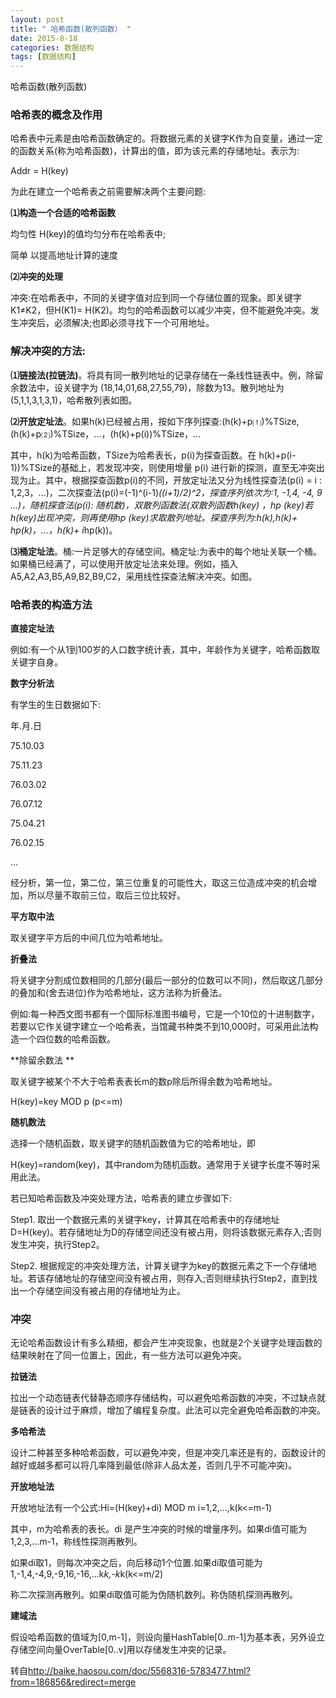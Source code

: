 ```yaml
---
layout: post
title: " 哈希函数(散列函数） "
date: 2015-8-18
categories: 数据结构
tags: [数据结构]
---
```

哈希函数(散列函数)

<!-- more -->

### 哈希表的概念及作用


哈希表中元素是由哈希函数确定的。将数据元素的关键字K作为自变量，通过一定的函数关系(称为哈希函数)，计算出的值，即为该元素的存储地址。表示为:

Addr = H(key)

为此在建立一个哈希表之前需要解决两个主要问题:

**⑴构造一个合适的哈希函数**

均匀性 H(key)的值均匀分布在哈希表中;

简单 以提高地址计算的速度

**⑵冲突的处理**

冲突:在哈希表中，不同的关键字值对应到同一个存储位置的现象。即关键字K1≠K2，但H(K1)= H(K2)。均匀的哈希函数可以减少冲突，但不能避免冲突。发生冲突后，必须解决;也即必须寻找下一个可用地址。

### 解决冲突的方法:

**⑴链接法(拉链法)**。将具有同一散列地址的记录存储在一条线性链表中。例，除留余数法中，设关键字为 (18,14,01,68,27,55,79)，除数为13。散列地址为 (5,1,1,3,1,3,1)，哈希散列表如图。

**⑵开放定址法**。如果h(k)已经被占用，按如下序列探查:(h(k)+p⑴)%TSize,(h(k)+p⑵)%TSize，…，(h(k)+p(i))%TSize，…

其中，h(k)为哈希函数，TSize为哈希表长，p(i)为探查函数。在 h(k)+p(i-1))%TSize的基础上，若发现冲突，则使用增量 p(i) 进行新的探测，直至无冲突出现为止。其中，根据探查函数p(i)的不同，开放定址法又分为线性探查法(p(i) = i : 1,2,3，…)，二次探查法(p(i)=(-1)^(i-1)*((i+1)/2)^2，探查序列依次为:1, -1,4, -4, 9 …)，随机探查法(p(i): 随机数)，双散列函数法(双散列函数h(key) ，hp (key)若h(key)出现冲突，则再使用hp (key)求取散列地址。探查序列为:h(k),h(k)+ hp(k)，…，h(k)+ i*hp(k))。

**⑶桶定址法**。桶:一片足够大的存储空间。桶定址:为表中的每个地址关联一个桶。如果桶已经满了，可以使用开放定址法来处理。例如，插入A5,A2,A3,B5,A9,B2,B9,C2，采用线性探查法解决冲突。如图。

### 哈希表的构造方法
**直接定址法** 

例如:有一个从1到100岁的人口数字统计表，其中，年龄作为关键字，哈希函数取关键字自身。

**数字分析法** 

有学生的生日数据如下:

年.月.日

75.10.03

75.11.23

76.03.02

76.07.12

75.04.21

76.02.15

...

经分析，第一位，第二位，第三位重复的可能性大，取这三位造成冲突的机会增加，所以尽量不取前三位，取后三位比较好。

**平方取中法** 

取关键字平方后的中间几位为哈希地址。

**折叠法** 

将关键字分割成位数相同的几部分(最后一部分的位数可以不同)，然后取这几部分的叠加和(舍去进位)作为哈希地址，这方法称为折叠法。

例如:每一种西文图书都有一个国际标准图书编号，它是一个10位的十进制数字，若要以它作关键字建立一个哈希表，当馆藏书种类不到10,000时，可采用此法构造一个四位数的哈希函数。

**除留余数法 **

取关键字被某个不大于哈希表表长m的数p除后所得余数为哈希地址。

H(key)=key MOD p (p<=m)

**随机数法** 

选择一个随机函数，取关键字的随机函数值为它的哈希地址，即

H(key)=random(key)，其中random为随机函数。通常用于关键字长度不等时采用此法。

若已知哈希函数及冲突处理方法，哈希表的建立步骤如下:

Step1. 取出一个数据元素的关键字key，计算其在哈希表中的存储地址D=H(key)。若存储地址为D的存储空间还没有被占用，则将该数据元素存入;否则发生冲突，执行Step2。

Step2. 根据规定的冲突处理方法，计算关键字为key的数据元素之下一个存储地址。若该存储地址的存储空间没有被占用，则存入;否则继续执行Step2，直到找出一个存储空间没有被占用的存储地址为止。

### 冲突

无论哈希函数设计有多么精细，都会产生冲突现象，也就是2个关键字处理函数的结果映射在了同一位置上，因此，有一些方法可以避免冲突。

**拉链法** 

拉出一个动态链表代替静态顺序存储结构，可以避免哈希函数的冲突，不过缺点就是链表的设计过于麻烦，增加了编程复杂度。此法可以完全避免哈希函数的冲突。

**多哈希法** 

设计二种甚至多种哈希函数，可以避免冲突，但是冲突几率还是有的，函数设计的越好或越多都可以将几率降到最低(除非人品太差，否则几乎不可能冲突)。

**开放地址法** 

开放地址法有一个公式:Hi=(H(key)+di) MOD m i=1,2,...,k(k<=m-1)

其中，m为哈希表的表长。di 是产生冲突的时候的增量序列。如果di值可能为1,2,3,...m-1，称线性探测再散列。

如果di取1，则每次冲突之后，向后移动1个位置.如果di取值可能为1,-1,4,-4,9,-9,16,-16,...k*k,-k*k(k<=m/2)

称二次探测再散列。如果di取值可能为伪随机数列。称伪随机探测再散列。

**建域法** 

假设哈希函数的值域为[0,m-1]，则设向量HashTable[0..m-1]为基本表，另外设立存储空间向量OverTable[0..v]用以存储发生冲突的记录。

转自<http://baike.haosou.com/doc/5568316-5783477.html?from=186856&redirect=merge>
